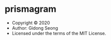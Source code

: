# prismagram

- Copyright &copy; 2020
- Author: Gidong Seong
- Licensed under the terms of the MIT License.
